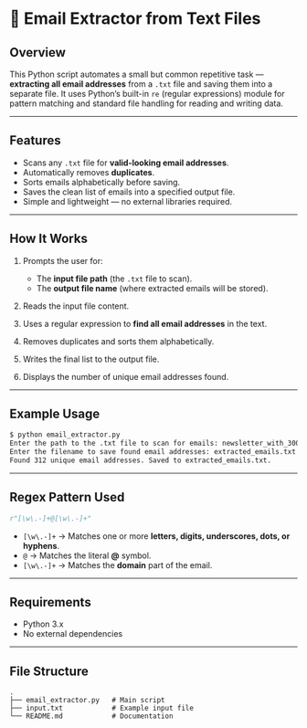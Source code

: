 # 📧 Email Extractor from Text Files

## Overview

This Python script automates a small but common repetitive task — **extracting all email addresses** from a `.txt` file and saving them into a separate file.
It uses Python’s built-in `re` (regular expressions) module for pattern matching and standard file handling for reading and writing data.

---

## Features

* Scans any `.txt` file for **valid-looking email addresses**.
* Automatically removes **duplicates**.
* Sorts emails alphabetically before saving.
* Saves the clean list of emails into a specified output file.
* Simple and lightweight — no external libraries required.

---

## How It Works

1. Prompts the user for:

   * The **input file path** (the `.txt` file to scan).
   * The **output file name** (where extracted emails will be stored).
2. Reads the input file content.
3. Uses a regular expression to **find all email addresses** in the text.
4. Removes duplicates and sorts them alphabetically.
5. Writes the final list to the output file.
6. Displays the number of unique email addresses found.

---

## Example Usage

```bash
$ python email_extractor.py
Enter the path to the .txt file to scan for emails: newsletter_with_300+_emails.txt
Enter the filename to save found email addresses: extracted_emails.txt
Found 312 unique email addresses. Saved to extracted_emails.txt.
```

---

## Regex Pattern Used

```python
r"[\w\.-]+@[\w\.-]+"
```

* `[\w\.-]+` → Matches one or more **letters, digits, underscores, dots, or hyphens**.
* `@` → Matches the literal **@** symbol.
* `[\w\.-]+` → Matches the **domain** part of the email.

---

## Requirements

* Python 3.x
* No external dependencies

---

## File Structure

```
.
├── email_extractor.py   # Main script
├── input.txt            # Example input file
└── README.md            # Documentation
```
